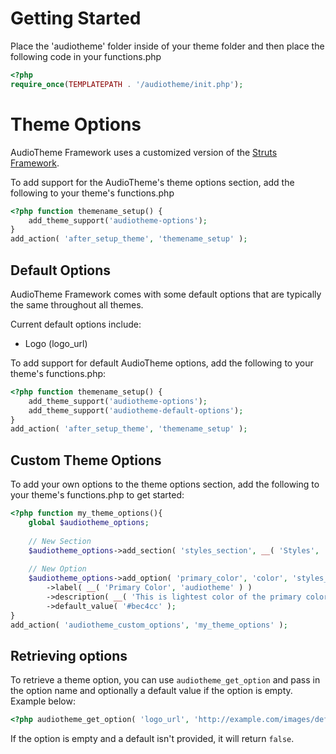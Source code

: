 # Getting Started

Place the 'audiotheme' folder inside of your theme folder and then place the following code in your functions.php

```php
<?php
require_once(TEMPLATEPATH . '/audiotheme/init.php');
```

# Theme Options
AudioTheme Framework uses a customized version of the [Struts Framework](https://github.com/thethemefoundry/struts).

To add support for the AudioTheme's theme options section, add the following to your theme's functions.php

```php
<?php function themename_setup() {
    add_theme_support('audiotheme-options');
}
add_action( 'after_setup_theme', 'themename_setup' );
```

## Default Options

AudioTheme Framework comes with some default options that are typically the same throughout all themes.

Current default options include:

- Logo (logo_url)
  
To add support for default AudioTheme options, add the following to your theme's functions.php:

```php
<?php function themename_setup() {
    add_theme_support('audiotheme-options');
    add_theme_support('audiotheme-default-options');
}
add_action( 'after_setup_theme', 'themename_setup' );
```

## Custom Theme Options

To add your own options to the theme options section, add the following to your theme's functions.php to get started:

```php
<?php function my_theme_options(){
    global $audiotheme_options;
    
    // New Section
    $audiotheme_options->add_section( 'styles_section', __( 'Styles', 'audiotheme' ) );
    
    // New Option
    $audiotheme_options->add_option( 'primary_color', 'color', 'styles_section' )
        ->label( __( 'Primary Color', 'audiotheme' ) )
        ->description( __( 'This is lightest color of the primary colors.', 'audiotheme' ) )
        ->default_value( '#bec4cc' );
}
add_action( 'audiotheme_custom_options', 'my_theme_options' );
```

## Retrieving options

To retrieve a theme option, you can use `audiotheme_get_option` and pass in the option name and optionally a default value if the option is empty. Example below:

```php
<?php audiotheme_get_option( 'logo_url', 'http://example.com/images/default_logo.png' ); ?>
```

If the option is empty and a default isn't provided, it will return `false`.